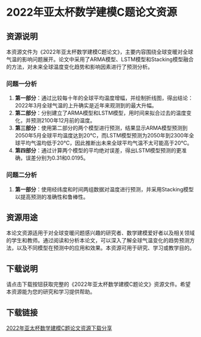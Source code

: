 # 2022年亚太杯数学建模C题论文资源

## 资源说明

本资源文件为《2022年亚太杯数学建模C题论文》，主要内容围绕全球变暖对全球气温的影响问题展开。论文中采用了ARMA模型、LSTM模型和Stacking模型融合的方法，对未来全球温度变化趋势和影响因素进行了预测分析。

### 问题一分析

1. **第一部分**：通过比较每十年的全球平均温度增幅，并绘制折线图，得出结论：2022年3月全球气温的上升确实是近年来观测到的最大升幅。
2. **第二部分**：分别建立了ARMA模型和LSTM模型，用时间来拟合过去的温度变化，并预测2100年12月前的温度。
3. **第三部分**：使用第二部分的两个模型进行预测，结果显示ARMA模型预测到2050年5月全球平均温度达到20℃，而LSTM模型预测为2050年到2300年全球平均气温均低于20℃，因此推断出未来全球平均气温不太可能高于20℃。
4. **第四部分**：通过计算两个模型的平均绝对误差，得出LSTM模型预测的更准确，误差分别为0.31和0.0195。

### 问题二分析

1. **第一部分**：使用经纬度和时间两组数据对温度进行预测，并采用Stacking模型以提高预测的准确性和鲁棒性。

## 资源用途

本论文资源适用于对全球变暖问题感兴趣的研究者、数学建模爱好者以及相关领域的学生和教师。通过阅读和分析本论文，可以深入了解全球气温变化的趋势预测方法，以及不同模型在预测中的应用和效果。本资源可用于研究、学习或教学目的。

## 下载说明

请点击下载按钮获取完整的《2022年亚太杯数学建模C题论文》资源文件。希望本资源能为您的研究和学习提供帮助。

## 下载链接

[2022年亚太杯数学建模C题论文资源下载分享](https://pan.quark.cn/s/61397556238c)